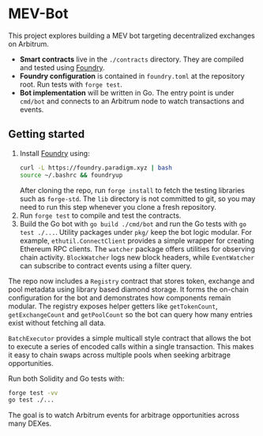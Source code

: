 # MEV-Bot

This project explores building a MEV bot targeting decentralized exchanges on Arbitrum.

- **Smart contracts** live in the `./contracts` directory. They are compiled and tested using [Foundry](https://github.com/foundry-rs/foundry).
- **Foundry configuration** is contained in `foundry.toml` at the repository root. Run tests with `forge test`.
- **Bot implementation** will be written in Go. The entry point is under `cmd/bot` and connects to an Arbitrum node to watch transactions and events.

## Getting started

1. Install [Foundry](https://book.getfoundry.sh/getting-started/installation) using:
   ```bash
   curl -L https://foundry.paradigm.xyz | bash
   source ~/.bashrc && foundryup
   ```
   After cloning the repo, run `forge install` to fetch the testing
   libraries such as `forge-std`.
   The `lib` directory is not committed to git, so you may need to run this
   step whenever you clone a fresh repository.
2. Run `forge test` to compile and test the contracts.
3. Build the Go bot with `go build ./cmd/bot` and run the Go tests with `go test ./...`.
   Utility packages under `pkg/` keep the bot logic modular. For example,
  `ethutil.ConnectClient` provides a simple wrapper for creating Ethereum RPC
  clients. The `watcher` package offers utilities for observing chain activity.
  `BlockWatcher` logs new block headers, while `EventWatcher` can subscribe to
  contract events using a filter query.

The repo now includes a `Registry` contract that stores token, exchange and pool metadata using library based diamond storage. It forms the on-chain
configuration for the bot and demonstrates how components remain modular.
The registry exposes helper getters like `getTokenCount`, `getExchangeCount` and
`getPoolCount` so the bot can query how many entries exist without fetching all
data.

`BatchExecutor` provides a simple multicall style contract that allows the bot
to execute a series of encoded calls within a single transaction. This makes it
easy to chain swaps across multiple pools when seeking arbitrage opportunities.

Run both Solidity and Go tests with:

```bash
forge test -vv
go test ./...
```

The goal is to watch Arbitrum events for arbitrage opportunities across many
DEXes.
